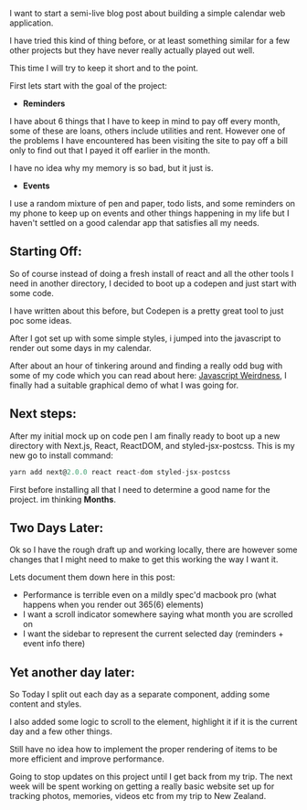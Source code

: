 I want to start a semi-live blog post about building a simple calendar web
application.

I have tried this kind of thing before, or at least something similar for a few
other projects but they have never really actually played out well.

This time I will try to keep it short and to the point.

First lets start with the goal of the project:

- **Reminders**

I have about 6 things that I have to keep in mind to pay off every month, some
of these are loans, others include utilities and rent. However one of the
problems I have encountered has been visiting the site to pay off a bill only to
find out that I payed it off earlier in the month.

<Callout>
  I have no idea why my memory is so bad, but it just is.
</Callout>

- **Events**

I use a random mixture of pen and paper, todo lists, and some reminders on my
phone to keep up on events and other things happening in my life but I haven't
settled on a good calendar app that satisfies all my needs.

## Starting Off:

So of course instead of doing a fresh install of react and all the other tools I
need in another directory, I decided to boot up a codepen and just start with
some code.

I have written about this before, but Codepen is a pretty great tool to just poc
some ideas.

After I got set up with some simple styles, i jumped into the javascript to
render out some days in my calendar.

After about an hour of tinkering around and finding a really odd bug with some
of my code which you can read about here:
[Javascript Weirdness](./javascript-wierdness), I finally had a suitable
graphical demo of what I was going for.

## Next steps:

After my initial mock up on code pen I am finally ready to boot up a new
directory with Next.js, React, ReactDOM, and styled-jsx-postcss. This is my new
go to install command:

```js
yarn add next@2.0.0 react react-dom styled-jsx-postcss
```

First before installing all that I need to determine a good name for the
project. im thinking **Months**.

## Two Days Later:

Ok so I have the rough draft up and working locally, there are however some
changes that I might need to make to get this working the way I want it.

Lets document them down here in this post:

- Performance is terrible even on a mildly spec'd macbook pro (what happens when
  you render out 365(6) elements)
- I want a scroll indicator somewhere saying what month you are scrolled on
- I want the sidebar to represent the current selected day (reminders + event
  info there)

## Yet another day later:

So Today I split out each day as a separate component, adding some content and
styles.

I also added some logic to scroll to the element, highlight it if it is the
current day and a few other things.

Still have no idea how to implement the proper rendering of items to be more
efficient and improve performance.

Going to stop updates on this project until I get back from my trip. The next
week will be spent working on getting a really basic website set up for tracking
photos, memories, videos etc from my trip to New Zealand.
